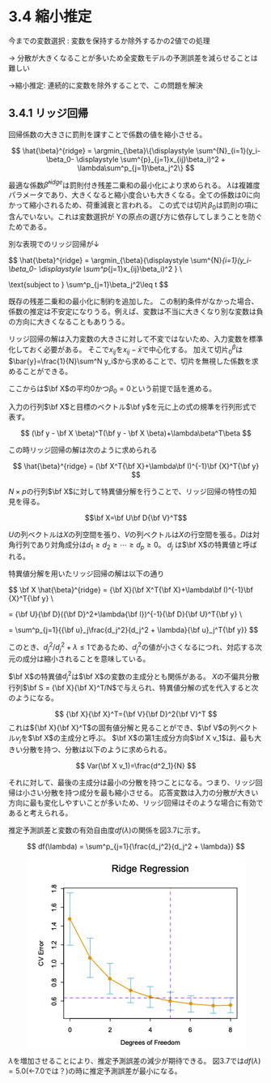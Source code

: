 # 3.4 縮小推定
今までの変数選択 : 変数を保持するか除外するかの2値での処理

→ 分散が大きくなることが多いため全変数モデルの予測誤差を減らせることは難しい

→縮小推定:
連続的に変数を除外することで、この問題を解決
## 3.4.1 リッジ回帰
回帰係数の大きさに罰則を課すことで係数の値を縮小させる。

$$
\hat{\beta}^{ridge} = \argmin_{\beta}\{\displaystyle \sum^{N}_{i=1}(y_i-\beta_0- \displaystyle \sum^{p}_{j=1}x_{ij}\beta_i)^2 + \lambda\sum^p_{j=1}\beta_j^2\}
$$

最適な係数$\hat{\beta}^{ridge}$は罰則付き残差二乗和の最小化により求められる。
$\lambda$は複雑度パラメータであり、大きくなると縮小度合いも大きくなる。全ての係数は0に向かって縮小されるため、荷重減衰と言われる。
この式では切片$\beta_0$は罰則の項に含んでいない。これは変数選択が Yの原点の選び方に依存してしまうことを防ぐためである。

別な表現でのリッジ回帰が↓

$$
\hat{\beta}^{ridge} = \argmin_{\beta}\{\displaystyle \sum^{N}_{i=1}(y_i-\beta_0- \displaystyle \sum^p_{j=1}x_{ij}\beta_i)^2 \} \\

\text{subject to } \sum^p_{j=1}\beta_j^2\leq t
$$

既存の残差二乗和の最小化に制約を追加した。
この制約条件がなかった場合、係数の推定は不安定になりうる。例えば、変数は不当に大きくなり別な変数は負の方向に大きくなることもありうる。

リッジ回帰の解は入力変数の大きさに対して不変ではないため、入力変数を標準化しておく必要がある。
そこで$x_{ij}$を$x_{ij}-\bar{x}$で中心化する。
加えて切片$^\beta_0$は$\bar{y}=\frac{1}{N}\sum^N y_i$から求めることで、切片を無視した係数を求めることができる。

ここからは$\bf X$の平均0かつ$\beta_0=0$という前提で話を進める。

入力の行列$\bf X$と目標のベクトル$\bf y$を元に上の式の規準を行列形式で表す。

$$
(\bf y - \bf X \beta)^T(\bf y - \bf X \beta)+\lambda\beta^T\beta
$$

この時リッジ回帰の解は次のように求められる

 $$
 \hat{\beta}^{ridge} = (\bf X^T{\bf X}+\lambda\bf I)^{-1}\bf {X}^T{\bf y}
 $$


$N \times p$の行列$\bf X$に対して特異値分解を行うことで、リッジ回帰の特性の知見を得る。

$$\bf X=\bf U\bf D{\bf V}^T$$

$U$の列ベクトルは$X$の列空間を張り、$V$の列ベクトルは$X$の行空間を張る。$D$は対角行列であり対角成分は$d_1\geq d_2 \geq \cdots \geq d_p \geq 0$。
$d_j$ は$\bf X$の特異値と呼ばれる。 

特異値分解を用いたリッジ回帰の解は以下の通り

$$
\bf X  \hat{\beta}^{ridge} = {\bf X}(\bf X^T{\bf X}+\lambda\bf I)^{-1}\bf {X}^T{\bf y} \\

= {\bf U}{\bf D}({\bf D}^2+\lambda{\bf I})^{-1}{\bf D}{\bf U}^T{\bf y} \\

= \sum^p_{j=1}{{\bf u}_j\frac{d_j^2}{d_j^2 + \lambda}{\bf u}_j^T{\bf y}}
$$

このとき、${d_j^2}/{d_j^2 + \lambda}\leq 1$であるため、$d_j^2$の値が小さくなるにつれ、対応する次元の成分は縮小されることを意味している。

$\bf X$の特異値$d_j^2$は$\bf X$の変数の主成分とも関係がある。
$X$の不偏共分散行列$\bf S = {\bf X}{\bf X}^T/N$で与えられ、特異値分解の式を代入すると次のようになる。

$$
{\bf X}{\bf X}^T={\bf V}{\bf D}^2{\bf V}^T
$$
これは${\bf X}{\bf X}^T$の固有値分解と見ることができ、$\bf V$の列ベクトル$v_j$を$\bf X$の主成分と呼ぶ。
$\bf X$の第1主成分方向$\bf X v_1$は、最も大きい分散を持つ、分散は以下のように求められる。

$$
Var(\bf X v_1)=\frac{d^2_1}{N}
$$

それに対して、最後の主成分は最小の分散を持つことになる。つまり、リッジ回帰は小さい分散を持つ成分を最も縮小させる。
応答変数は入力の分散が大きい方向に最も変化しやすいことが多いため、リッジ回帰はそのような場合に有効であると考えられる。

推定予測誤差と変数の有効自由度$df(\lambda)$の関係を図3.7に示す。

$$
df(\lambda) = \sum^p_{j=1}{\frac{d_j^2}{d_j^2 + \lambda}}
$$

<div align="center">
<img src="./fig_3-7.png" alt="" title="推定予測誤差と有効自由度">
</div>

$\lambda$を増加させることにより、推定予測誤差の減少が期待できる。
図3.7では$df(\lambda)=5.0$(←7.0では？)の時に推定予測誤差が最小になる。
